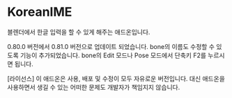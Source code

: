 # KoreanIME
블렌더에서 한글 입력을 할 수 있게 해주는 애드온입니다.

0.80.0 버전에서 0.81.0 버전으로 업데이트 되었습니다.
bone의 이름도 수정할 수 있도록 기능이 추가되었습니다.
bone의 Edit 모드나 Pose 모드에서 단축키 F2를 누르시면 됩니다.

[라이선스]
이 애드온은 사용, 배포 및 수정이 모두 자유로운 버전입니다.
대신 애드온을 사용하면서 생길 수 있는 어떠한 문제도 개발자가 책임지지 않습니다.
